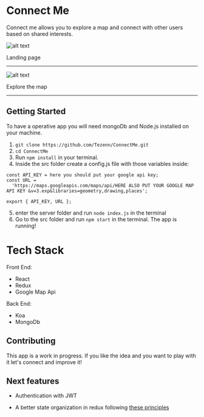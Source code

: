 # Connect Me

Connect me allows you to explore a map and connect with other users based on shared interests.

![alt text](https://res.cloudinary.com/dwfodxlfi/image/upload/v1540034251/connect_me_login.png)

Landing page

---

![alt text](https://res.cloudinary.com/dwfodxlfi/image/upload/v1540034252/connect_me_map.png)

Explore the map 

---

## Getting Started

To have a operative app you will need mongoDb and Node.js installed on your machine.


1. `git clone https://github.com/Tezenn/ConnectMe.git`
2. `cd ConnectMe`
3. Run `npm install` in your terminal.
4. Inside the src folder create a config.js file with those variables inside:

```
const API_KEY = here you should put your google api key;
const URL =
  'https://maps.googleapis.com/maps/api/HERE ALSO PUT YOUR GOOGLE MAP API KEY &v=3.exp&libraries=geometry,drawing,places';

export { API_KEY, URL };
```
5. enter the server folder and run `node index.js` in the terminal
6. Go to the src folder and run `npm start` in the terminal.
The app is running!

# Tech Stack

Front End:

* React
* Redux
* Google Map Api

Back End:

* Koa
* MongoDb

## Contributing

This app is a work in progress. If you like the idea and you want to play with it let's connect and improve it!

## Next features

* Authentication with JWT

* A better state organization in redux following [these principles](https://medium.com/@ArolDev/a-redux-state-organization-proposal-a93f3d79a6d2)
